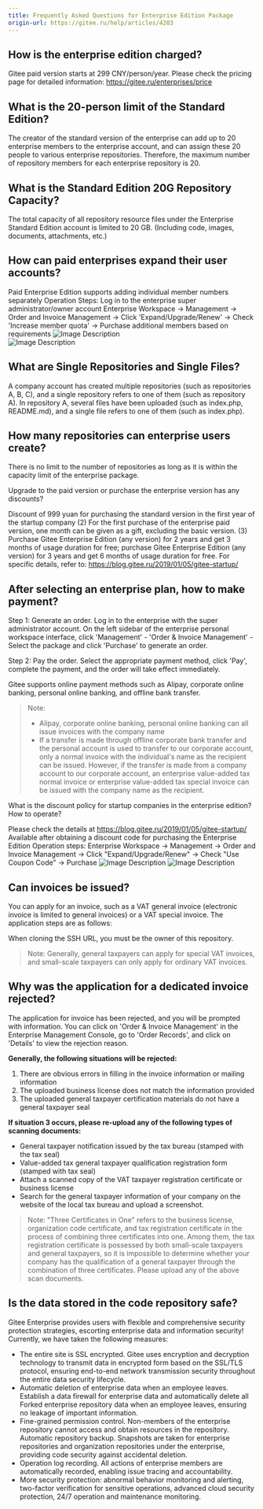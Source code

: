 ```yaml
---
title: Frequently Asked Questions for Enterprise Edition Package
origin-url: https://gitee.ru/help/articles/4203
---
```


## How is the enterprise edition charged?

Gitee paid version starts at 299 CNY/person/year. Please check the pricing page for detailed information: https://gitee.ru/enterprises/price

## What is the 20-person limit of the Standard Edition?

The creator of the standard version of the enterprise can add up to 20 enterprise members to the enterprise account, and can assign these 20 people to various enterprise repositories. Therefore, the maximum number of repository members for each enterprise repository is 20.

## What is the Standard Edition 20G Repository Capacity?

The total capacity of all repository resource files under the Enterprise Standard Edition account is limited to 20 GB. (Including code, images, documents, attachments, etc.)

## How can paid enterprises expand their user accounts?

Paid Enterprise Edition supports adding individual member numbers separately
Operation Steps: Log in to the enterprise super administrator/owner account
Enterprise Workspace -> Management -> Order and Invoice Management -> Click 'Expand/Upgrade/Renew' -> Check 'Increase member quota' -> Purchase additional members based on requirements
![Image Description](https://images.gitee.ru/uploads/images/2020/1015/160453_c833e252_7722649.png )  
![Image Description](https://images.gitee.ru/uploads/images/2020/1015/160455_7effd70d_7722649.png )

## What are Single Repositories and Single Files?

A company account has created multiple repositories (such as repositories A, B, C), and a single repository refers to one of them (such as repository A). In repository A, several files have been uploaded (such as index.php, README.md), and a single file refers to one of them (such as index.php).

## How many repositories can enterprise users create?

There is no limit to the number of repositories as long as it is within the capacity limit of the enterprise package.

Upgrade to the paid version or purchase the enterprise version has any discounts?

Discount of 999 yuan for purchasing the standard version in the first year of the startup company
(2) For the first purchase of the enterprise paid version, one month can be given as a gift, excluding the basic version.
(3) Purchase Gitee Enterprise Edition (any version) for 2 years and get 3 months of usage duration for free; purchase Gitee Enterprise Edition (any version) for 3 years and get 6 months of usage duration for free.
For specific details, refer to: <https://blog.gitee.ru/2019/01/05/gitee-startup/>

## After selecting an enterprise plan, how to make payment?

Step 1: Generate an order. Log in to the enterprise with the super administrator account. On the left sidebar of the enterprise personal workspace interface, click 'Management' - 'Order & Invoice Management' - Select the package and click 'Purchase' to generate an order.

Step 2: Pay the order. Select the appropriate payment method, click 'Pay', complete the payment, and the order will take effect immediately.

Gitee supports online payment methods such as Alipay, corporate online banking, personal online banking, and offline bank transfer.

> Note:
>
> - Alipay, corporate online banking, personal online banking can all issue invoices with the company name
> - If a transfer is made through offline corporate bank transfer and the personal account is used to transfer to our corporate account, only a normal invoice with the individual's name as the recipient can be issued. However, if the transfer is made from a company account to our corporate account, an enterprise value-added tax normal invoice or enterprise value-added tax special invoice can be issued with the company name as the recipient.

What is the discount policy for startup companies in the enterprise edition? How to operate?

Please check the details at <https://blog.gitee.ru/2019/01/05/gitee-startup/>
Available after obtaining a discount code for purchasing the Enterprise Edition
Operation steps: Enterprise Workspace -> Management -> Order and Invoice Management -> Click "Expand/Upgrade/Renew" -> Check "Use Coupon Code" -> Purchase
![Image Description](https://images.gitee.ru/uploads/images/2020/1015/160605_58dac6f0_7722649.png )
![Image Description](https://images.gitee.ru/uploads/images/2020/1015/160611_200c8a05_7722649.png )

## Can invoices be issued?

You can apply for an invoice, such as a VAT general invoice (electronic invoice is limited to general invoices) or a VAT special invoice. The application steps are as follows:

When cloning the SSH URL, you must be the owner of this repository.

> Note: Generally, general taxpayers can apply for special VAT invoices, and small-scale taxpayers can only apply for ordinary VAT invoices.

## Why was the application for a dedicated invoice rejected?

The application for invoice has been rejected, and you will be prompted with information. You can click on 'Order & Invoice Management' in the Enterprise Management Console, go to 'Order Records', and click on 'Details' to view the rejection reason.

 **Generally, the following situations will be rejected:**

1. There are obvious errors in filling in the invoice information or mailing information
2. The uploaded business license does not match the information provided
3. The uploaded general taxpayer certification materials do not have a general taxpayer seal

 **If situation 3 occurs, please re-upload any of the following types of scanning documents:**

- General taxpayer notification issued by the tax bureau (stamped with the tax seal)
- Value-added tax general taxpayer qualification registration form (stamped with tax seal)
- Attach a scanned copy of the VAT taxpayer registration certificate or business license
- Search for the general taxpayer information of your company on the website of the local tax bureau and upload a screenshot.

> Note: "Three Certificates in One" refers to the business license, organization code certificate, and tax registration certificate in the process of combining three certificates into one. Among them, the tax registration certificate is possessed by both small-scale taxpayers and general taxpayers, so it is impossible to determine whether your company has the qualification of a general taxpayer through the combination of three certificates. Please upload any of the above scan documents.

## Is the data stored in the code repository safe?

Gitee Enterprise provides users with flexible and comprehensive security protection strategies, escorting enterprise data and information security! Currently, we have taken the following measures:

- The entire site is SSL encrypted. Gitee uses encryption and decryption technology to transmit data in encrypted form based on the SSL/TLS protocol, ensuring end-to-end network transmission security throughout the entire data security lifecycle.
- Automatic deletion of enterprise data when an employee leaves. Establish a data firewall for enterprise data and automatically delete all Forked enterprise repository data when an employee leaves, ensuring no leakage of important information.
- Fine-grained permission control. Non-members of the enterprise repository cannot access and obtain resources in the repository.
Automatic repository backup. Snapshots are taken for enterprise repositories and organization repositories under the enterprise, providing code security against accidental deletion.
- Operation log recording. All actions of enterprise members are automatically recorded, enabling issue tracing and accountability.
- More security protection: abnormal behavior monitoring and alerting, two-factor verification for sensitive operations, advanced cloud security protection, 24/7 operation and maintenance monitoring.